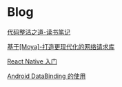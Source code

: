 # Blog

[代码整洁之道-读书笔记](article/note-of-clean-code.md)

[基于[Moya]-打造更现代化的网络请求库](article/modern-requets-for-use-moya.md)

[React Native 入门](article/guide-of-react-native.md)

[Android DataBinding 的使用](article/android-data-binding.md)